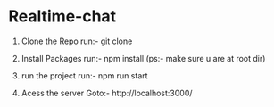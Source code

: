 # Realtime-chat

1.  Clone the Repo
    run:- git clone <Repo-url>

2.  Install Packages
    run:- npm install
    (ps:- make sure u are at root dir)

3.  run the project
    run:- npm run start

4.  Acess the server
    Goto:- http://localhost:3000/
